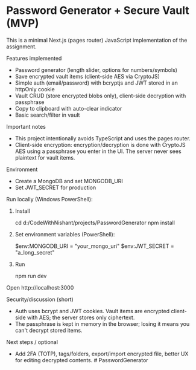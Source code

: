 # Password Generator + Secure Vault (MVP)

This is a minimal Next.js (pages router) JavaScript implementation of the assignment.

Features implemented

- Password generator (length slider, options for numbers/symbols)
- Save encrypted vault items (client-side AES via CryptoJS)
- Simple auth (email/password) with bcryptjs and JWT stored in an httpOnly cookie
- Vault CRUD (store encrypted blobs only), client-side decryption with passphrase
- Copy to clipboard with auto-clear indicator
- Basic search/filter in vault

Important notes

- This project intentionally avoids TypeScript and uses the pages router.
- Client-side encryption: encryption/decryption is done with CryptoJS AES using a passphrase you enter in the UI. The server never sees plaintext for vault items.

Environment

- Create a MongoDB and set MONGODB_URI
- Set JWT_SECRET for production

Run locally (Windows PowerShell):

1. Install

   cd d:/CodeWithNishant/projects/PasswordGenerator
   npm install

2. Set environment variables (PowerShell):

   $env:MONGODB_URI = "your_mongo_uri"
    $env:JWT_SECRET = "a_long_secret"

3. Run

   npm run dev

Open http://localhost:3000

Security/discussion (short)

- Auth uses bcrypt and JWT cookies. Vault items are encrypted client-side with AES; the server stores only ciphertext.
- The passphrase is kept in memory in the browser; losing it means you can't decrypt stored items.

Next steps / optional

- Add 2FA (TOTP), tags/folders, export/import encrypted file, better UX for editing decrypted contents.
#   P a s s w o r d G e n e r a t o r 
 
 
